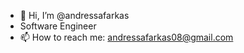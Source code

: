 - 👋 Hi, I’m @andressafarkas
- Software Engineer
- 📫 How to reach me: andressafarkas08@gmail.com

<!---
andressafarkas/andressafarkas is a ✨ special ✨ repository because its `README.md` (this file) appears on your GitHub profile.
You can click the Preview link to take a look at your changes.
--->
